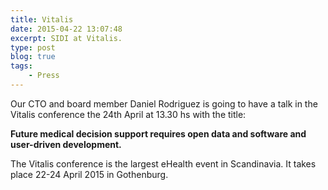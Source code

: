 ```yaml
---
title: Vitalis
date: 2015-04-22 13:07:48
excerpt: SIDI at Vitalis.
type: post
blog: true
tags:
    - Press
---
```

Our CTO and board member Daniel Rodriguez is going to have a talk in the Vitalis conference the 24th April at 13.30 hs with the title:

**Future medical decision support requires open data and software and user-driven development.**

The Vitalis conference is the largest eHealth event in Scandinavia. It takes place 22-24 April 2015 in Gothenburg.

